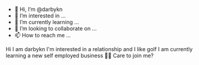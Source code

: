 - 👋 Hi, I’m @darbykn
- 👀 I’m interested in ...
- 🌱 I’m currently learning ...
- 💞️ I’m looking to collaborate on ...
- 📫 How to reach me ...

<!---
darbykn/darbykn is a ✨ special ✨ repository because its `README.md` (this file) appears on your GitHub profile.
You can click the Preview link to take a look at your changes.
--->
Hi I am darbykn 
I'm interested in a relationship and I like golf
I am currently learning a new self employed business 👨‍💼 Care to join me?
